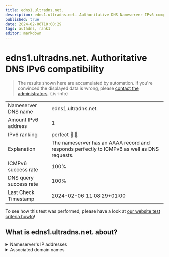 ```yaml
---
title: edns1.ultradns.net.
description: edns1.ultradns.net. Authoritative DNS Nameserver IPv6 compatibility
published: true
date: 2024-02-06T10:08:29
tags: authdns, rank1
editor: markdown
---
```


# edns1.ultradns.net. Authoritative DNS IPv6 compatibility

> The results shown here are accumulated by automation. If you're convinced the displayed data is wrong, please [contact the administrators](/howto/chat). 
{.is-info}




|   |   |
| - | - |
| Nameserver DNS name | edns1.ultradns.net.
| Amount IPv6 address | 1
| IPv6 ranking | perfect :1st_place_medal: [🔗](/howto/ranking) |
| Explanation | The nameserver has an AAAA record and responds perfectly to ICMPv6 as well as DNS requests. |
| ICMPv6 success rate | 100%|
| DNS query success rate | 100% |
| Last Check Timestamp | 2024-02-06 11:08:29+01:00 |

To see how this test was performed, please have a look at [our website test criteria howto](/howto/testcriteria/authdns)!


## What is edns1.ultradns.net. about?




<details>
<summary>Nameserver's IP addresses</summary>

2610:a1:1014::201

</details>



<details>
<summary>Associated domain names</summary>

greenplum.org

www.wellsfargo.com

</details>
